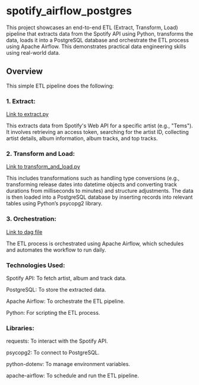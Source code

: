 # spotify_airflow_postgres
This project showcases an end-to-end ETL (Extract, Transform, Load) pipeline that extracts data from the Spotify API using Python, transforms the data, loads it into a PostgreSQL database and orchestrate the ETL process using Apache Airflow. This demonstrates practical data engineering skills using real-world data.

## Overview
This simple ETL pipeline does the following:
### 1. Extract: 
[Link to extract.py](https://github.com/Oreoluwa100/spotify-API_python_postgres/blob/main/extract.py)

This extracts data from Spotify's Web API for a specific artist (e.g., "Tems"). It involves retrieving an access token, searching for the artist ID, collecting artist details, album information, album tracks, and top tracks.

### 2. Transform and Load:
[Link to transform_and_load.py](https://github.com/Oreoluwa100/spotify-API_python_postgres/blob/main/transform_and_load.py)

This includes transformations such as handling type conversions (e.g., transforming release dates into datetime objects and converting track durations from milliseconds to minutes) and structure adjustments. The data is then loaded into a PostgreSQL database by inserting records into relevant tables using Python’s psycopg2 library.

### 3. Orchestration:
[Link to dag file](https://github.com/Oreoluwa100/spotify_airflow_postgres/blob/main/spotify_airflow_postgres_dag.py)

The ETL process is orchestrated using Apache Airflow, which schedules and automates the workflow to run daily. 

### Technologies Used:

Spotify API: To fetch artist, album and track data.

PostgreSQL: To store the extracted data.

Apache Airflow: To orchestrate the ETL pipeline.

Python: For scripting the ETL process.

### Libraries:
requests: To interact with the Spotify API.

psycopg2: To connect to PostgreSQL.

python-dotenv: To manage environment variables.

apache-airflow: To schedule and run the ETL pipeline.

